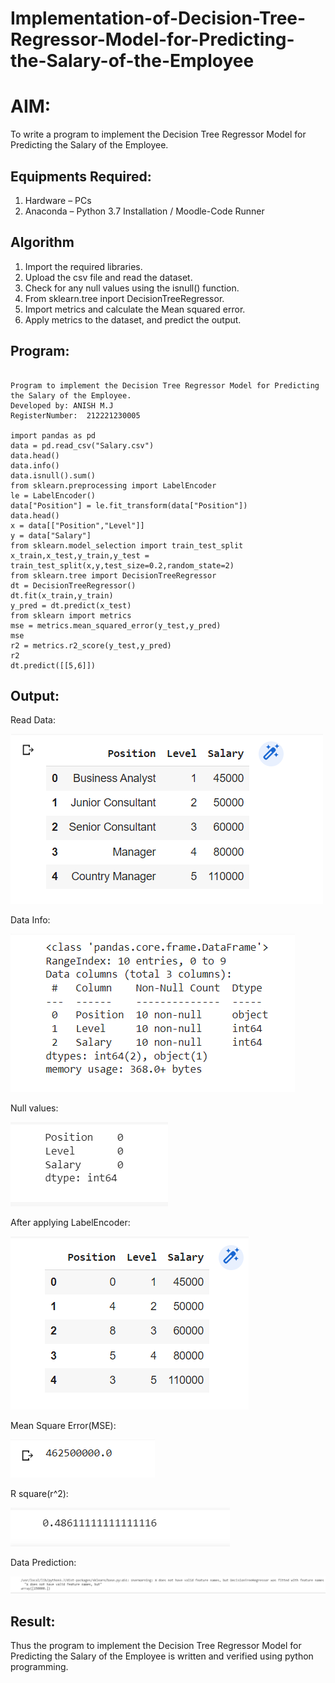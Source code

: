 

# Implementation-of-Decision-Tree-Regressor-Model-for-Predicting-the-Salary-of-the-Employee

# AIM:
To write a program to implement the Decision Tree Regressor Model for Predicting the Salary of the Employee.

## Equipments Required:
1. Hardware – PCs
2. Anaconda – Python 3.7 Installation / Moodle-Code Runner

## Algorithm
1. Import the required libraries.
2. Upload the csv file and read the dataset.
3. Check for any null values using the isnull() function.
4. From sklearn.tree inport DecisionTreeRegressor.
5. Import metrics and calculate the Mean squared error.
6. Apply metrics to the dataset, and predict the output.

## Program:
~~~

Program to implement the Decision Tree Regressor Model for Predicting the Salary of the Employee.
Developed by: ANISH M.J
RegisterNumber:  212221230005

import pandas as pd
data = pd.read_csv("Salary.csv")
data.head()
data.info()
data.isnull().sum()
from sklearn.preprocessing import LabelEncoder
le = LabelEncoder()
data["Position"] = le.fit_transform(data["Position"])
data.head()
x = data[["Position","Level"]]
y = data["Salary"]
from sklearn.model_selection import train_test_split
x_train,x_test,y_train,y_test = train_test_split(x,y,test_size=0.2,random_state=2)
from sklearn.tree import DecisionTreeRegressor
dt = DecisionTreeRegressor()
dt.fit(x_train,y_train)
y_pred = dt.predict(x_test)
from sklearn import metrics
mse = metrics.mean_squared_error(y_test,y_pred)
mse
r2 = metrics.r2_score(y_test,y_pred)
r2
dt.predict([[5,6]])
~~~

## Output:

Read Data:

![Decision Tree Regressor Model for Predicting the Salary of the Employee](head.png)

Data Info:

![Decision Tree Regressor Model for Predicting the Salary of the Employee](info.png)

Null values:

![Decision Tree Regressor Model for Predicting the Salary of the Employee](null.png)

After applying LabelEncoder:

![Decision Tree Regressor Model for Predicting the Salary of the Employee](label.png)

Mean Square Error(MSE):


![Decision Tree Regressor Model for Predicting the Salary of the Employee](mse.png)

R square(r^2):

![Decision Tree Regressor Model for Predicting the Salary of the Employee](r2.png)


Data Prediction:


![Decision Tree Regressor Model for Predicting the Salary of the Employee](datapred.png)





## Result:
Thus the program to implement the Decision Tree Regressor Model for Predicting the Salary of the Employee is written and verified using python programming.
